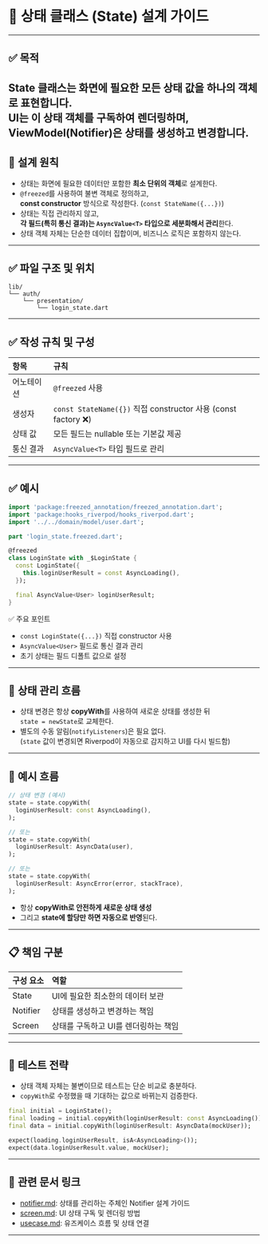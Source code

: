 # 🧱 상태 클래스 (State) 설계 가이드

---

## ✅ 목적

State 클래스는 화면에 필요한 모든 상태 값을 하나의 객체로 표현합니다.  
UI는 이 상태 객체를 구독하여 렌더링하며,  
ViewModel(Notifier)은 상태를 생성하고 변경합니다.
---

## 🧱 설계 원칙

- 상태는 화면에 필요한 데이터만 포함한 **최소 단위의 객체**로 설계한다.
- `@freezed`를 사용하여 불변 객체로 정의하고,  
  **const constructor** 방식으로 작성한다. (`const StateName({...})`)
- 상태는 직접 관리하지 않고,  
  **각 필드(특히 통신 결과)는 `AsyncValue<T>` 타입으로 세분화해서 관리**한다.
- 상태 객체 자체는 단순한 데이터 집합이며, 비즈니스 로직은 포함하지 않는다.

---

## ✅ 파일 구조 및 위치

```text
lib/
└── auth/
    └── presentation/
        └── login_state.dart
```

---

## ✅ 작성 규칙 및 구성

| 항목 | 규칙 |
|:---|:---|
| 어노테이션 | `@freezed` 사용 |
| 생성자 | `const StateName({})` 직접 constructor 사용 (const factory ❌) |
| 상태 값 | 모든 필드는 nullable 또는 기본값 제공 |
| 통신 결과 | `AsyncValue<T>` 타입 필드로 관리 |

---

## ✅ 예시

```dart
import 'package:freezed_annotation/freezed_annotation.dart';
import 'package:hooks_riverpod/hooks_riverpod.dart';
import '../../domain/model/user.dart';

part 'login_state.freezed.dart';

@freezed
class LoginState with _$LoginState {
  const LoginState({
    this.loginUserResult = const AsyncLoading(),
  });

  final AsyncValue<User> loginUserResult;
}
```

✅ 주요 포인트
- `const LoginState({...})` 직접 constructor 사용
- `AsyncValue<User>` 필드로 통신 결과 관리
- 초기 상태는 필드 디폴트 값으로 설정

---

## 📌 상태 관리 흐름

- 상태 변경은 항상 **copyWith**를 사용하여 새로운 상태를 생성한 뒤  
  `state = newState`로 교체한다.
- 별도의 수동 알림(`notifyListeners`)은 필요 없다.  
  (`state` 값이 변경되면 Riverpod이 자동으로 감지하고 UI를 다시 빌드함)

---

## 🧠 예시 흐름

```dart
// 상태 변경 (예시)
state = state.copyWith(
  loginUserResult: const AsyncLoading(),
);

// 또는
state = state.copyWith(
  loginUserResult: AsyncData(user),
);

// 또는
state = state.copyWith(
  loginUserResult: AsyncError(error, stackTrace),
);
```

- 항상 **copyWith로 안전하게 새로운 상태 생성**
- 그리고 **state에 할당만 하면 자동으로 반영**된다.

---

## 📋 책임 구분

| 구성 요소 | 역할 |
|:---|:---|
| State | UI에 필요한 최소한의 데이터 보관 |
| Notifier | 상태를 생성하고 변경하는 책임 |
| Screen | 상태를 구독하고 UI를 렌더링하는 책임 |

---

## 🧪 테스트 전략

- 상태 객체 자체는 불변이므로 테스트는 단순 비교로 충분하다.
- `copyWith`로 수정했을 때 기대하는 값으로 바뀌는지 검증한다.

```dart
final initial = LoginState();
final loading = initial.copyWith(loginUserResult: const AsyncLoading());
final data = initial.copyWith(loginUserResult: AsyncData(mockUser));

expect(loading.loginUserResult, isA<AsyncLoading>());
expect(data.loginUserResult.value, mockUser);
```

---

## 🔁 관련 문서 링크

- [notifier.md](notifier.md): 상태를 관리하는 주체인 Notifier 설계 가이드
- [screen.md](screen.md): UI 상태 구독 및 렌더링 방법
- [usecase.md](../logic/usecase.md): 유즈케이스 흐름 및 상태 연결

---